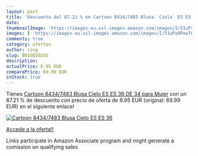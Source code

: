 ```yaml
---
layout: post
title: 'Descuento del 87.21 % en Cartoon 8434/7483 Blusa  Cielo  ES ES 36'
date: 
thumbnailImage: 'https://images-eu.ssl-images-amazon.com/images/I/51uPx0PewTL._SL200_.jpg'
images: [ 'https://images-eu.ssl-images-amazon.com/images/I/51uPx0PewTL._SL200_.jpg' ]
comments: true
category: ofertas
author: ring
slug: B01GQSO2US
description:
actualPrice: 8.95 EUR
comparePrice: 69.99 EUR
inStock: true
---
```


Tienes [Cartoon 8434/7483 Blusa  Cielo  ES ES 36  DE 34  para Mujer](https://www.amazon.es/dp/B01GQSO2US/?tag=tolees-21) con un 87.21 % de descuento con precio de oferta de 8.95 EUR (original: 69.99 EUR) en el siguiente enlace!

[![Cartoon 8434/7483 Blusa  Cielo  ES ES 36](https://images-eu.ssl-images-amazon.com/images/I/51uPx0PewTL._SL200_.jpg)](https://www.amazon.es/dp/B01GQSO2US/?tag=tolees-21)

[Accede a la oferta!!](https://www.amazon.es/dp/B01GQSO2US/?tag=tolees-21)

Links participate in Amazon Associate program and might generate a comission on qualifying sales


